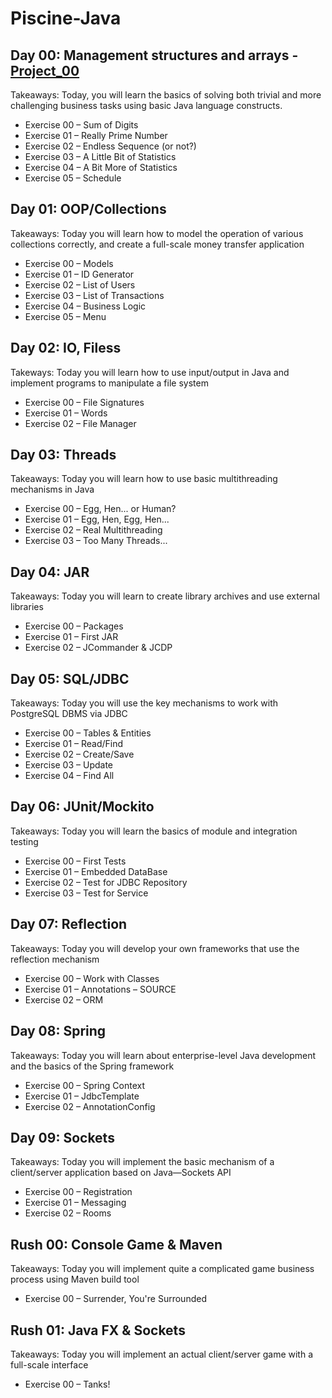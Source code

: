 # Piscine-Java
<h2>Day 00: Management structures and arrays - <a href="https://github.com/RatmirW/Piscine-Java/tree/main/d00">Project_00</a></h2>
<p>Takeaways: Today, you will learn the basics of solving both trivial and more challenging business tasks using basic Java language constructs.</p>
<ul>
  <li>Exercise 00 – Sum of Digits</li>
  <li>Exercise 01 – Really Prime Number</li>
  <li>Exercise 02 – Endless Sequence (or not?)</li>
  <li>Exercise 03 – A Little Bit of Statistics</li>
  <li>Exercise 04 – A Bit More of Statistics</li>
  <li>Exercise 05 – Schedule</li>
</ul>
<p></p>
<h2>Day 01: OOP/Collections</h2>
<p>Takeaways: Today you will learn how to model the operation of various collections correctly, and create a full-scale money transfer application</p>
<ul>
  <li>Exercise 00 – Models</li>
  <li>Exercise 01 – ID Generator</li>
  <li>Exercise 02 – List of Users</li>
  <li>Exercise 03 – List of Transactions</li>
  <li>Exercise 04 – Business Logic</li>
  <li>Exercise 05 – Menu</li>
</ul>
<p></p>
<h2>Day 02: IO, Filess</h2>
<p>Takeways: Today you will learn how to use input/output in Java and implement programs to manipulate a file system</p>
<ul>
  <li>Exercise 00 – File Signatures</li>
  <li>Exercise 01 – Words</li>
  <li>Exercise 02 – File Manager</li>
</ul>
<p></p>
<h2>Day 03: Threads</h2>
<p>Takeaways: Today you will learn how to use basic multithreading mechanisms in Java</p>
<ul>
  <li>Exercise 00 – Egg, Hen... or Human?</li>
  <li>Exercise 01 – Egg, Hen, Egg, Hen...</li>
  <li>Exercise 02 – Real Multithreading</li>
  <li>Exercise 03 – Too Many Threads...</li>
</ul>
<p></p>
<h2>Day 04: JAR</h2>
<p>Takeaways: Today you will learn to create library archives and use external libraries</p>
<ul>
  <li>Exercise 00 – Packages</li>
  <li>Exercise 01 – First JAR</li>
  <li>Exercise 02 – JCommander & JCDP</li>
</ul>
<p></p>
<h2>Day 05: SQL/JDBC</h2>
<p>Takeaways: Today you will use the key mechanisms to work with PostgreSQL DBMS via JDBC</p>
<ul>
  <li>Exercise 00 – Tables & Entities</li>
  <li>Exercise 01 – Read/Find</li>
  <li>Exercise 02 – Create/Save</li>
  <li>Exercise 03 – Update</li>
  <li>Exercise 04 – Find All</li>
</ul>
<p></p>
<h2>Day 06: JUnit/Mockito</h2>
<p>Takeaways: Today you will learn the basics of module and integration testing</p>
<ul>
  <li>Exercise 00 – First Tests</li>
  <li>Exercise 01 – Embedded DataBase</li>
  <li>Exercise 02 – Test for JDBC Repository</li>
  <li>Exercise 03 – Test for Service</li>
</ul>
<p></p>
<h2>Day 07: Reflection</h2>
<p>Takeaways: Today you will develop your own frameworks that use the reflection mechanism</p>
<ul>
  <li>Exercise 00 – Work with Classes</li>
  <li>Exercise 01 – Annotations – SOURCE</li>
  <li>Exercise 02 – ORM</li>
</ul>
<p></p>
<h2>Day 08: Spring</h2>
<p>Takeaways: Today you will learn about enterprise-level Java development and the basics of the Spring framework</p>
<ul>
  <li>Exercise 00 – Spring Context</li>
  <li>Exercise 01 – JdbcTemplate</li>
  <li>Exercise 02 – AnnotationConfig</li>
</ul>
<p></p>
<h2>Day 09: Sockets</h2>
<p>Takeaways: Today you will implement the basic mechanism of a client/server application based on Java—Sockets API</p>
<ul>
  <li>Exercise 00 – Registration</li>
  <li>Exercise 01 – Messaging</li>
  <li>Exercise 02 – Rooms</li>
</ul>
<p></p>
<h2>Rush 00: Console Game & Maven</h2>
<p>Takeaways: Today you will implement quite a complicated game business process using Maven build tool</p>
<ul>
  <li>Exercise 00 – Surrender, You're Surrounded</li>
</ul>
<p></p>
<h2>Rush 01: Java FX & Sockets</h2>
<p>Takeaways: Today you will implement an actual client/server game with a full-scale interface</p>
<ul>
  <li>Exercise 00 – Tanks!</li>
</ul>
<p></p>

